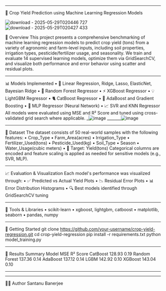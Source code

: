 ________________________________________
🌾 Crop Yield Prediction using Machine Learning Regression Models
 
 ![download - 2025-05-29T020446 727](https://github.com/user-attachments/assets/4a10f7d6-fe0d-4df9-91b5-b25026dc2b8f)
![download - 2025-05-29T020427 433](https://github.com/user-attachments/assets/bd2be959-b3b0-4346-9eb4-c9c4db69dfc4)

 
📌 Overview
This project presents a comprehensive benchmarking of machine learning regression models to predict crop yield (tons) from a variety of agronomic and farm-level inputs, including soil properties, irrigation types, pesticide/fertilizer usage, and seasonality.
We train and evaluate 14 supervised learning models, optimize them via GridSearchCV, and visualize both performance and error behavior using scatter and residual plots.
________________________________________
📊 Models Implemented
•	🔹 Linear Regression, Ridge, Lasso, ElasticNet, Bayesian Ridge
•	🌲 Random Forest Regressor
•	⚡ XGBoost Regressor
•	💡 LightGBM Regressor
•	🐈 CatBoost Regressor
•	🔁 AdaBoost and Gradient Boosting
•	🧠 MLP Regressor (Neural Network)
•	📈 SVR and KNN Regressor
All models were evaluated using MSE and R² Score and tuned using cross-validated grid search where applicable.
_![image](https://github.com/user-attachments/assets/9394e168-97f9-46f7-8304-402d060df621)
_______![image](https://github.com/user-attachments/assets/9fdafca6-5845-4b43-a7ef-37a11cf8c465)
________________________________
🧪 Dataset
The dataset consists of 50 real-world samples with the following features:
•	Crop_Type
•	Farm_Area(acres)
•	Irrigation_Type
•	Fertilizer_Used(tons)
•	Pesticide_Used(kg)
•	Soil_Type
•	Season
•	Water_Usage(cubic meters)
•	🔺 Target: Yield(tons)
Categorical columns are encoded and feature scaling is applied as needed for sensitive models (e.g., SVR, MLP).
________________________________________
📈 Evaluation & Visualization
Each model's performance was visualized through:
•	✅ Predicted vs Actual Yield Plots
•	📉 Residual Error Plots
•	📊 Error Distribution Histograms
•	🔍 Best models identified through GridSearchCV tuning
________________________________________
🧰 Tools & Libraries
•	scikit-learn
•	xgboost, lightgbm, catboost
•	matplotlib, seaborn
•	pandas, numpy
________________________________________
🚀 Getting Started
git clone https://github.com/your-username/crop-yield-regression.git
cd crop-yield-regression
pip install -r requirements.txt
python model_training.py
________________________________________
📝 Results Summary
Model	MSE	R² Score
CatBoost	128.93	0.19
Random Forest	137.36	0.14
AdaBoost	137.12	0.14
LGBM	142.92	0.10
XGBoost	143.04	0.10
________________________________________
________________________________________
👨‍🔬 Author
Santanu Banerjee


